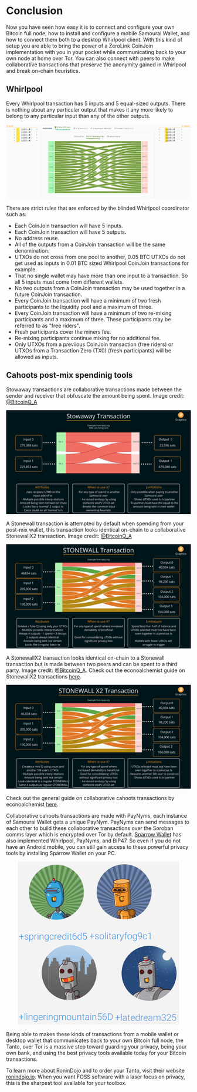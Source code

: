 # Conclusion
Now you have seen how easy it is to connect and configure your own Bitcoin full node, how to install and configure a mobile Samourai Wallet, and how to connect them both to a desktop Whirlpool client. With this kind of setup you are able to bring the power of a ZeroLink CoinJoin implementation with you in your pocket while communicating back to your own node at home over Tor. You can also connect with peers to make collaborative transactions that preserve the anonymity gained in Whirlpool and break on-chain heuristics. 

## Whirlpool
Every Whirlpool transaction has 5 inputs and 5 equal-sized outputs. There is nothing about any particular output that makes it any more likely to belong to any particular input than any of the other outputs. 

![](assets/wp01.png)

There are strict rules that are enforced by the blinded Whirlpool coordinator such as:

- Each CoinJoin transaction will have 5 inputs.
- Each CoinJoin transaction will have 5 outputs.
- No address reuse.
- All of the outputs from a CoinJoin transaction will be the same denomination. 
- UTXOs do not cross from one pool to another, 0.05 BTC UTXOs do not get used as inputs in 0.01 BTC sized Whirlpool CoinJoin transactions for example. 
- That no single wallet may have more than one input to a transaction. So all 5 inputs must come from different wallets. 
- No two outputs from a CoinJoin transaction may be used together in a future CoinJoin transaction. 
- Every CoinJoin transaction will have a minimum of two fresh participants to the liquidity pool and a maximum of three.
- Every CoinJoin transaction will have a minimum of two re-mixing participants and a maximum of three. These participants may be referred to as "free riders".
- Fresh participants cover the miners fee. 
- Re-mixing participants continue mixing for no additional fee. 
- Only UTXOs from a previious CoinJoin transaction (free riders) or UTXOs from a Transaction Zero (TX0) (fresh participants) will be allowed as inputs. 

## Cahoots post-mix spendinig tools
Stowaway transactions are collaborative transactions made between the sender and receiver that obfuscate the amount being spent. Image credit: [@BitcoinQ_A](https://twitter.com/BitcoinQ_A)

![](assets/STOWAWAY.png)

A Stonewall transaction is attempted by default when spending from your post-mix wallet, this transaction looks identical on-chain to a collaborative StonewallX2 transaction. Image credit: [@BitcoinQ_A](https://twitter.com/BitcoinQ_A)

![](assets/STONEWALL.png)

A StonewallX2 transaction looks identical on-chain to a Stonewall transaction but is made between two peers and can be spent to a third party. Image credit: [@BitcoinQ_A](https://twitter.com/BitcoinQ_A). Check out the econoalchemist guide on StonewallX2 transactions [here](https://www.econoalchemist.com/post/stonewallx2-a-privacy-enhancing-tool-from-samourai-wallet).

![](assets/STONEWALLX2.png)

Check out the general guide on collaborative cahoots transactions by econoalchemist [here](https://www.econoalchemist.com/post/putting-the-who-in-cahoots). 

Collaborative cahoots transactions are made with PayNyms, each instance of Samourai Wallet gets a unique PayNym. PayNyms can send messages to each other to build these collaborative transactions over the Soroban comms layer which is encrypted over Tor by default. [Sparrow Wallet](https://www.sparrowwallet.com/) has also implemented Whirlpool, PayNyms, and BIP47. So even if you do not have an Android mobile, you can still gain access to these powerful privacy tools by installing Sparrow Wallet on your PC.  

<p align="center">
  <img src="assets/37.png">
  </p>

Being able to makes these kinds of transactions from a mobile wallet or desktop wallet that communicates back to your own Bitcoin full node, the Tanto, over Tor is a massive step toward guarding your privacy, being your own bank, and using the best privacy tools available today for your Bitcoin transactions. 

To learn more about RoninDojo and to order your Tanto, visit their website [ronindojo.io](https://ronindojo.io/). When you want FOSS software with a laser focus on privacy, this is the sharpest tool available for your toolbox. 

